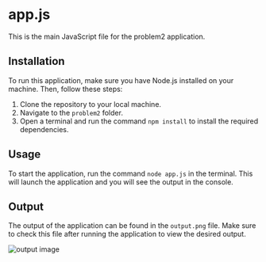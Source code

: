 # app.js

This is the main JavaScript file for the problem2 application.

## Installation

To run this application, make sure you have Node.js installed on your machine. Then, follow these steps:

1. Clone the repository to your local machine.
2. Navigate to the `problem2` folder.
3. Open a terminal and run the command `npm install` to install the required dependencies.

## Usage

To start the application, run the command `node app.js` in the terminal. This will launch the application and you will see the output in the console.

## Output

The output of the application can be found in the `output.png` file. Make sure to check this file after running the application to view the desired output.

![output image](https://github.com/[Sheshadri-Chamarty]/[21K61A0521]/blob/[main]/problem2/output.png?raw=true)

